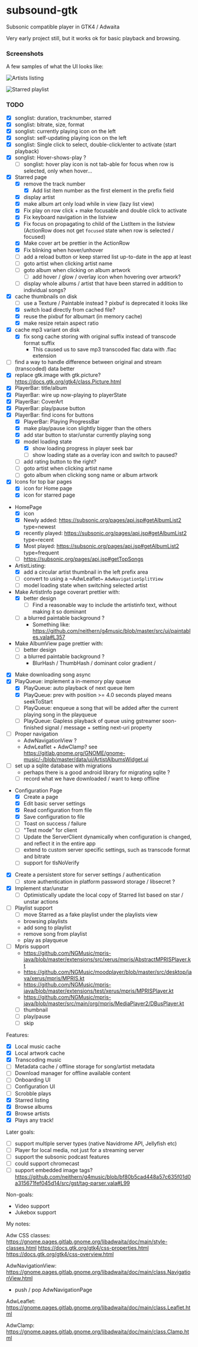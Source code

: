 # subsound-gtk

Subsonic compatible player in GTK4 / Adwaita

Very early project still, but it works ok for basic playback and browsing.

### Screenshots

A few samples of what the UI looks like:

![Artists listing](screenshots/artists.png)

![Starred playlist](screenshots/starredv2.png)

### TODO

- [X] songlist: duration, tracknumber, starred
- [X] songlist: bitrate, size, format
- [X] songlist: currently playing icon on the left
- [X] songlist: self-updating playing icon on the left
- [X] songlist: Single click to select, double-click/enter to activate (start playback)
- [X] songlist: Hover-shows-play ?
  - [ ] songlist: hover play icon is not tab-able for focus when row is selected, only when hover...
- [X] Starred page
  - [X] remove the track number
    - [X] Add list item number as the first element in the prefix field
  - [X] display artist
  - [X] make album art only load while in view (lazy list view)
  - [X] Fix play on row click + make focusable and double click to activate
  - [X] Fix keyboard navigation in the listview
  - [X] Fix focus on propagating to child of the ListItem in the listview (ActionRow does not get `focused` state when row is selected / focused)
  - [X] Make cover art be prettier in the ActionRow
  - [X] Fix blinking when hover/unhover
  - [ ] add a reload button or keep starred list up-to-date in the app at least
  - [ ] goto artist when clicking artist name
  - [ ] goto album when clicking on album artwork
    - [ ] add hover / glow / overlay icon when hovering over artwork?
  - [ ] display whole albums / artist that have been starred in addition to individual songs?
- [X] cache thumbnails on disk
  - [ ] use a Texture / Paintable instead ? pixbuf is deprecated it looks like
  - [X] switch load directly from cached file?
  - [X] reuse the pixbuf for albumart (in memory cache)
  - [X] make resize retain aspect ratio
- [X] cache mp3 variant on disk
  - [X] fix song cache storing with original suffix instead of transcode format suffix
    - This caused us to save mp3 transcoded flac data with .flac extension
- [ ] find a way to handle difference between original and stream (transcoded) data better
- [X] replace gtk.image with gtk.picture? https://docs.gtk.org/gtk4/class.Picture.html
- [X] PlayerBar: title/album
- [X] PlayerBar: wire up now-playing to playerState
- [X] PlayerBar: CoverArt
- [X] PlayerBar: play/pause button
- [X] PlayerBar: find icons for buttons
  - [X] PlayerBar: Playing ProgressBar
  - [X] make play/pause icon slightly bigger than the others
  - [X] add star button to star/unstar currently playing song
  - [X] model loading state
    - [X] show loading progress in player seek bar 
    - [ ] show loading state as a overlay icon and switch to paused?
  - [ ] add rating button to the right?
  - [ ] goto artist when clicking artist name
  - [ ] goto album when clicking song name or album artwork
- [X] Icons for top bar pages
    - [X] icon for Home page
    - [X] icon for starred page
- HomePage
  - [X] icon
  - [X] Newly added: https://subsonic.org/pages/api.jsp#getAlbumList2 type=newest
  - [X] recently played: https://subsonic.org/pages/api.jsp#getAlbumList2 type=recent
  - [X] Most played: https://subsonic.org/pages/api.jsp#getAlbumList2 type=frequent
  - [ ] https://subsonic.org/pages/api.jsp#getTopSongs
- ArtistListing:
  - [X] add a circular artist thumbnail in the left prefix area
  - [ ] convert to using a ~AdwLeaflet~ `AdwNavigationSplitView`
  - [ ] model loading state when switching selected artist
- Make ArtistInfo page coverart prettier with:
  - [X] better design
    - [ ] Find a reasonable way to include the artistinfo text, without making it so dominant
  - [ ] a blurred paintable background ?
    - Something like: https://github.com/neithern/g4music/blob/master/src/ui/paintables.vala#L357
- Make AlbumView page prettier with:
  - [ ] better design
  - [ ] a blurred paintable background ?
    - BlurHash / ThumbHash / dominant color gradient / 
- [X] Make downloading song async
- [X] PlayQueue: implement a in-memory play queue
  - [X] PlayQueue: auto playback of next queue item
  - [X] PlayQueue: prev with position >= 4.0 seconds played means seekToStart
  - [ ] PlayQueue: enqueue a song that will be added after the current playing song in the playqueue
  - [ ] PlayQueue: Gapless playback of queue using gstreamer soon-finished signal / message + setting next-uri property
- [ ] Proper navigation
  - AdwNavigationView ?
  - AdwLeaflet + AdwClamp? see https://gitlab.gnome.org/GNOME/gnome-music/-/blob/master/data/ui/ArtistAlbumsWidget.ui
- [ ] set up a sqlite database with migrations
  - perhaps there is a good android library for migrating sqlite ?
  - [ ] record what we have downloaded / want to keep offline
- Configuration Page
  - [X] Create a page
  - [X] Edit basic server settings
  - [X] Read configuration from file
  - [X] Save configuration to file
  - [ ] Toast on success / failure
  - [ ] "Test mode" for client
  - [ ] Update the ServerClient dynamically when configuration is changed, and reflect it in the entire app
  - [ ] extend to custom server specific settings, such as transcode format and bitrate
  - [ ] support for tlsNoVerify
- [X] Create a persistent store for server settings / authentication
  - [ ] store authentication in platform password storage / libsecret ?
- [X] Implement star/unstar
  - [ ] Optimistically update the local copy of Starred list based on star / unstar actions
- [ ] Playlist support
  - [ ] move Starred as a fake playlist under the playlists view 
  - browsing playlists
  - add song to playlist
  - remove song from playlist
  - play as playqueue
- [ ] Mpris support
    - https://github.com/NGMusic/mpris-java/blob/master/extensions/src/xerus/mpris/AbstractMPRISPlayer.kt
    - https://github.com/NGMusic/moodplayer/blob/master/src/desktop/java/xerus/mpris/MPRIS.kt
    - https://github.com/NGMusic/mpris-java/blob/master/extensions/test/xerus/mpris/MPRISPlayer.kt
    - https://github.com/NGMusic/mpris-java/blob/master/src/main/org/mpris/MediaPlayer2/DBusPlayer.kt
    - [ ] thumbnail
    - [ ] play/pause
    - [ ] skip

Features:
- [X] Local music cache
- [X] Local artwork cache
- [X] Transcoding music
- [ ] Metadata cache / offline storage for song/artist metadata
- [ ] Download manager for offline available content
- [ ] Onboarding UI
- [ ] Configuration UI
- [ ] Scrobble plays
- [X] Starred listing
- [X] Browse albums
- [X] Browse artists
- [X] Plays any track!

Later goals:
 - [ ] support multiple server types (native Navidrome API, Jellyfish etc)
 - [ ] Player for local media, not just for a streaming server
 - [ ] support the subsonic podcast features
 - [ ] could support chromecast
 - [ ] support embedded image tags? https://github.com/neithern/g4music/blob/bf80b5cad448a57c635f01d0a315671fef045d14/src/gst/tag-parser.vala#L99

Non-goals:
 - Video support  
 - Jukebox support


My notes:

Adw CSS classes: https://gnome.pages.gitlab.gnome.org/libadwaita/doc/main/style-classes.html
https://docs.gtk.org/gtk4/css-properties.html
https://docs.gtk.org/gtk4/css-overview.html

AdwNavigationView:
https://gnome.pages.gitlab.gnome.org/libadwaita/doc/main/class.NavigationView.html
- push / pop AdwNavigationPage

AdwLeaflet:
https://gnome.pages.gitlab.gnome.org/libadwaita/doc/main/class.Leaflet.html

AdwClamp:
https://gnome.pages.gitlab.gnome.org/libadwaita/doc/main/class.Clamp.html
